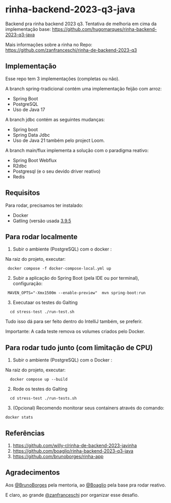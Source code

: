 # rinha-backend-2023-q3-java

Backend pra rinha backend 2023 q3. 
Tentativa de melhoria em cima da implementação base: https://github.com/hugomarques/rinha-backend-2023-q3-java

Mais informações sobre a rinha no Repo: https://github.com/zanfranceschi/rinha-de-backend-2023-q3

## Implementação

Esse repo tem 3 implementações (completas ou não).

A branch spring-tradicional contém uma implementação feijão com arroz:
- Spring Boot
- PostgreSQL
- Uso de Java 17

A branch jdbc contém as seguintes mudanças:
- Spring boot
- Spring Data Jdbc
- Uso de Java 21 também pelo project Loom.

A branch main/flux implementa a solução com o paradigma reativo:
- Spring Boot Webflux
- R2dbc
- Postgresql (e o seu devido driver reativo)
- Redis

## Requisitos

Para rodar, precisamos ter instalado:

* Docker
* Gatling (versão usada [3.9.5](https://repo1.maven.org/maven2/io/gatling/highcharts/gatling-charts-highcharts-bundle/3.9.5/)


## Para rodar localmente

1. Subir o ambiente (PostgreSQL) com o docker :

Na raiz do projeto, executar:

``  docker compose -f docker-compose-local.yml up  ``

2. Subir a aplicação do Spring Boot (pela IDE ou por terminal), configuração:

``  MAVEN_OPTS="-Xmx1500m --enable-preview"  mvn spring-boot:run ``

3. Executaar os testes do Galting

``  
cd stress-test
./run-test.sh
``

Tudo isso dá para ser feito dentro do IntelliJ também, se preferir.

Importante: A cada teste remova os volumes criados pelo Docker.

## Para rodar tudo junto (com limitação de CPU)

1. Subir o ambiente (PostgreSQL) com o Docker :

Na raiz do projeto, executar:

``  docker compose up --build``

2. Rode os testes do Galting

``  
cd stress-test
./run-tests.sh
``

3. (Opcional) Recomendo monitorar seus containers através do comando:

``docker stats``

## Referências

1. https://github.com/willy-r/rinha-de-backend-2023-javinha
2. https://github.com/boaglio/rinha-backend-2023-q3-java
3. https://github.com/brunoborges/rinha-app

## Agradecimentos

Aos [@BrunoBorges](https://github.com/brunoborges) pela mentoria, ao [@Boaglio](https://github.com/boaglio) pela base pra rodar reativo.

E claro, ao grande [@zanfranceschi](https://github.com/zanfranceschi) por organizar esse desafio.